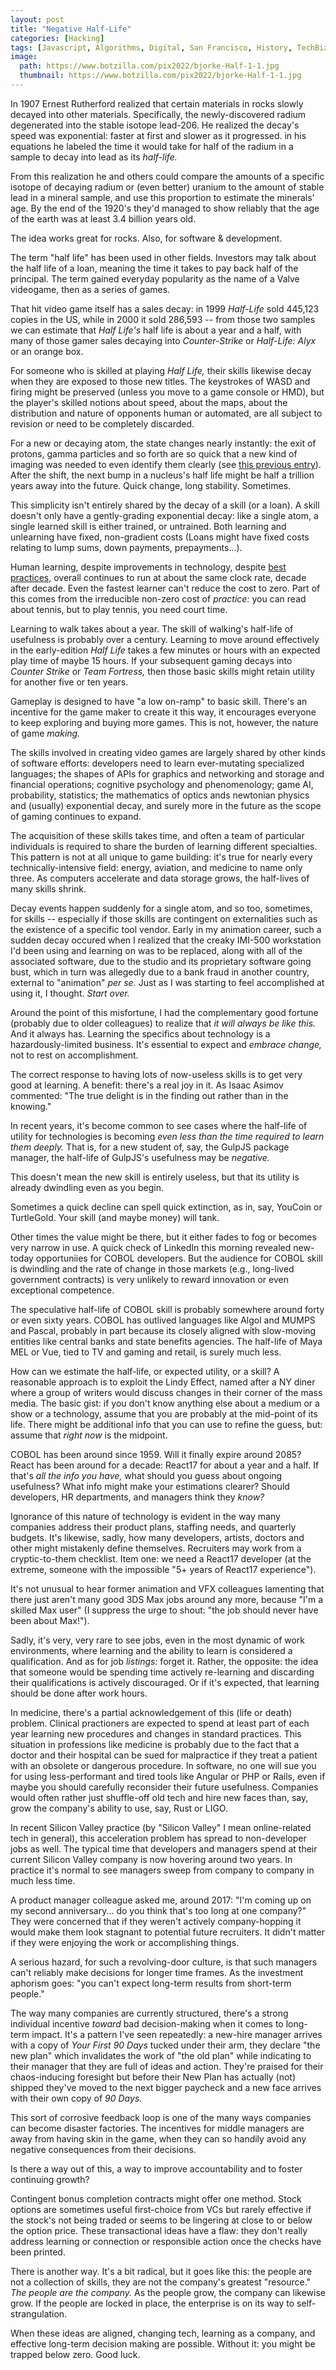 ```yaml
---
layout: post
title: "Negative Half-Life"
categories: [Hacking]
tags: [Javascript, Algorithms, Digital, San Francisco, History, TechBiz]
image:
  path: https://www.botzilla.com/pix2022/bjorke-Half-1-1.jpg
  thumbnail: https://www.botzilla.com/pix2022/bjorke-Half-1-1.jpg
---
```


In 1907 Ernest Rutherford realized that certain materials in rocks slowly decayed into other materials. Specifically, the newly-discovered radium degenerated into the stable isotope lead-206. He realized the decay's speed was exponential: faster at first and slower as it progressed. in his equations he labeled the time it would take for half of the radium in a sample to decay into lead as its _half-life._

From this realization he and others could compare the amounts of a specific isotope of decaying radium or (even better) uranium to the amount of stable lead in a mineral sample, and use this proportion to estimate the minerals' age. By the end of the 1920's they'd managed to show reliably that the age of the earth was at least 3.4 billion years old.

The idea works great for rocks. Also, for software & development.

<!--more-->

The term "half life" has been used in other fields.  Investors may talk about the half life of a loan, meaning the time it takes to pay back half of the principal. The term gained everyday popularity as the name of a Valve videogame, then as a series of games.

That hit video game itself has a sales decay: in 1999 _Half-Life_ sold 445,123 copies in the US, while in 2000 it sold 286,593 -- from those two samples we can estimate that _Half Life's_ half life is about a year and a half, with many of those gamer sales decaying into _Counter-Strike_ or _Half-Life: Alyx_ or an orange box.

For someone who is skilled at playing _Half Life,_ their skills likewise decay when they are exposed to those new titles. The keystrokes of WASD and firing might be preserved (unless you move to a game console or HMD), but the player's skilled notions about speed, about the maps, about the distribution and nature of opponents human or automated, are all subject to revision or need to be completely discarded.

For a new or decaying atom, the state changes nearly instantly: the exit of protons, gamma particles and so forth are so quick that a new kind of imaging was needed to even identify them clearly (see <a href="{% post_url 2018-12-17-Hough %}">this previous entry</a>). After the shift, the next bump in a nucleus's half life might be half a trillion years away into the future. Quick change, long stability. Sometimes.

This simplicity isn't entirely shared by the decay of a skill (or a loan). A skill doesn't only have a gently-grading exponential decay: like a single atom, a single learned skill is either trained, or untrained. Both learning and unlearning have fixed, non-gradient costs (Loans might have fixed costs relating to lump sums, down payments, prepayments...).

Human learning, despite improvements in technology, despite <a href="https://fs.blog/learning/">best practices,</a> overall continues to run at about the same clock rate, decade after decade. Even the fastest learner can't reduce the cost to zero. Part of this comes from the irreducible non-zero cost of <i>practice:</i> you can read about tennis, but to play tennis, you need court time.

Learning to walk takes about a year. The skill of walking's half-life of usefulness is probably over a century. Learning to move around effectively in the early-edition _Half Life_ takes a few minutes or hours with an expected play time of maybe 15 hours. If your subsequent gaming decays into _Counter Strike_ or _Team Fortress,_ then those basic skills might retain utility for another five or ten years. 

Gameplay is designed to have "a low on-ramp" to basic skill. There's an incentive for the game maker to create it this way, it encourages everyone to keep exploring and buying more games. This is not, however, the nature of game _making._

The skills involved in creating video games are largely shared by other kinds of software efforts: developers need to learn ever-mutating specialized languages; the shapes of APIs for graphics and networking and storage and financial operations; cognitive psychology and phenomenology; game AI, probability, statistics; the mathematics of optics ands newtonian physics and (usually) exponential decay, and surely more in the future as the scope of gaming continues to expand.

The acquisition of these skills takes time, and often a team of particular individuals is required to share the burden of learning different specialties. This pattern is not at all unique to game building: it's true for nearly every technically-intensive field: energy, aviation, and medicine to name only three. As computers accelerate and data storage grows, the half-lives of many skills shrink.

Decay events happen suddenly for a single atom, and so too, sometimes, for skills -- especially if those skills are contingent on externalities such as the existence of a specific tool vendor. Early in my animation career, such a sudden decay occured when I realized that the creaky IMI-500 workstation I'd been using and learning on was to be replaced, along with all of the associated software, due to the studio and its proprietary software going bust, which in turn was allegedly due to a bank fraud in another country, external to "animation" _per se._ Just as I was starting to feel accomplished at using it, I thought. _Start over._

Around the point of this misfortune, I had the complementary good fortune (probably due to older colleagues) to realize that _it will always be like this._ And it always has. Learning the specifics about technology is a hazardously-limited business. It's essential to expect and _embrace change,_ not to rest on accomplishment.

The correct response to having lots of now-useless skills is to get very good at learning. A benefit: there's a real joy in it. As Isaac Asimov commented: "The true delight is in the finding out rather than in the knowing."

In recent years, it's become common to see cases where the half-life of utility for technologies is becoming <i>even less than the time required to learn them deeply.</i> That is, for a new student of, say, the GulpJS package manager, the half-life of GulpJS's usefulness may be _negative._

This doesn't mean the new skill is entirely useless, but that its utility is already dwindling even as you begin.

Sometimes a quick decline can spell quick extinction, as in, say, YouCoin or TurtleGold. Your skill (and maybe money) will tank.

Other times the value might be there, but it either fades to fog or becomes very narrow in use. A quick check of LinkedIn this morning revealed new-today opportuniies for COBOL developers. But the audience for COBOL skill is dwindling and the rate of change in those markets (e.g., long-lived government contracts) is very unlikely to reward innovation or even exceptional competence.

The speculative half-life of COBOL skill is probably somewhere around forty or even sixty years. COBOL has outlived languages like Algol and MUMPS and Pascal, probably in part because its closely aligned with slow-moving entities like central banks and state benefits agencies. The half-life of Maya MEL or Vue, tied to TV and gaming and retail, is surely much less.

How can we estimate the half-life, or expected utility, or a skill? A reasonable approach is to exploit the Lindy Effect, named after a NY diner where a group of writers would discuss changes in their corner of the mass media. The basic gist: if you don't know anything else about a medium or a show or a technology, assume that you are probably at the mid-point of its life. There might be additional info that you can use to refine the guess, but: assume that _right now_ is the midpoint.

COBOL has been around since 1959. Will it finally expire around 2085? React has been around for a decade: React17 for about a year and a half. If that's _all the info you have,_ what should you guess about ongoing usefulness? What info might make your estimations clearer? Should developers, HR departments, and managers think they _know?_

Ignorance of this nature of technology is evident in the way many companies address their product plans, staffing needs, and quarterly budgets. It's likewise, sadly, how many developers, artists, doctors and other might mistakenly define themselves. Recruiters may work from a cryptic-to-them checklist. Item one: we need a React17 developer (at the extreme, someone with the impossible "5+ years of React17 experience").

It's not unusual to hear former animation and VFX colleagues lamenting that there just aren't many good 3DS Max jobs around any more, because "I'm a skilled Max user" (I suppress the urge to shout: "the job should never have been about Max!").

Sadly, it's very, very rare to see jobs, even in the most dynamic of work environments, where learning and the ability to learn is considered a qualification. And as for job _listings:_ forget it. Rather, the opposite: the idea that someone would be spending time actively re-learning and discarding their qualifications is  actively discouraged. Or if it's expected, that learning should be done after work hours.

In medicine, there's a partial acknowledgement of this (life or death) problem. Clinical practioners are expected to spend at least part of each year learning new procedures and changes in standard practices. This situation in professions like medicine is probably due to the fact that a doctor and their hospital can be sued for malpractice if they treat a patient with an obsolete or dangerous procedure. In software, no one will sue you for using less-performant and tired tools like Angular or PHP or Rails, even if maybe you should carefully reconsider their future usefulness. Companies would often rather just shuffle-off old tech and hire new faces than, say, grow the company's ability to use, say, Rust or LIGO.

In recent Silicon Valley practice (by "Silicon Valley" I mean online-related tech in general), this acceleration problem has spread to non-developer jobs as well. The typical time that developers and managers spend at their current Silicon Valley company is now hovering around two years. In practice it's normal to see managers sweep from company to company in much less time.

A product manager colleague asked me, around 2017: "I'm coming up on my second anniversary... do you think that's too long at one company?" They were concerned that if they weren't actively company-hopping it would make them look stagnant to potential future recruiters. It didn't matter if they were enjoying the work or accomplishing things.

A serious hazard, for such a revolving-door culture, is that such managers can't reliably make decisions for longer time frames. As the investment aphorism goes: "you can't expect long-term results from short-term people."

The way many companies are currently structured, there's a strong individual incentive _toward_ bad decision-making when it comes to long-term impact. It's a pattern I've seen repeatedly: a new-hire manager arrives with a copy of _Your First 90 Days_ tucked under their arm, they declare "the new plan" which invalidates the work of "the old plan" while indicating to their manager that they are full of ideas and action. They're praised for their chaos-inducing foresight but before their New Plan has actually (not) shipped they've moved to the next bigger paycheck and a new face arrives with their own copy of _90 Days._

This sort of corrosive feedback loop is one of the many ways companies can become disaster factories. The incentives for middle managers are away from having skin in the game, when they can so handily avoid any negative consequences from their decisions.

Is there a way out of this, a way to improve accountability and to foster continuing growth?

Contingent bonus completion contracts might offer one method. Stock options are sometimes useful first-choice from VCs but rarely effective if the stock's not being traded or seems to be lingering at close to or below the option price. These transactional ideas have a flaw: they don't really address learning or connection or responsible action once the checks have been printed.

There is another way. It's a bit radical, but it goes like this: the people are not a collection of skills, they are not the company's greatest "resource." _The people are the company._ As the people grow, the company can likewise grow. If the people are locked in place, the enterprise is on its way to self-strangulation.

When these ideas are aligned, changing tech, learning as a company, and effective long-term decision making are possible. Without it: you might be trapped below zero. Good luck.

